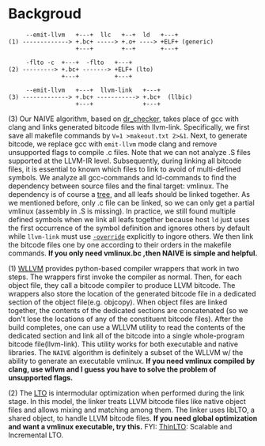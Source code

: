 # Backgroud

```
     --emit-llvm   +---+  llc   +--+  ld   +---+
(1) -------------> +.bc+ -----> +.o+ ----> +ELF+ (generic)
                   +---+        +--+       +---+

     -flto -c  +---+  -flto   +---+
(2) ---------> +.bc+ -------> +ELF+ (lto)
               +---+          +---+

     --emit-llvm   +---+  llvm-link   +---+
(3) -------------> +.bc+ -----------> +.bc+  (llbic)
                   +---+              +---+
```

(3) Our NAIVE algorithm, based on
[dr_checker](https://github.com/ucsb-seclab/dr_checker), takes place of gcc with
clang and links generated bitcode files with llvm-link. Specifically, we first
save all makefile commands by `V=1 >makeout.txt 2>&1`. Next, to generate
bitcode, we replace gcc with `emit-llvm` mode clang and remove unsupported flags
to compile .c files. Note that we can not analyze .S files supported at the
LLVM-IR level. Subsequently, during linking all bitcode files, it is essential
to known which files to link to avoid of multi-defined symbols. We analyze all
gcc-commands and ld-commands to find the dependency between source files and the
final target: vmlinux. The dependency is of course a
[tree](./arch/mips/linux-3.18.20.gv.pdf), and all leafs should be linked
together.  As we mentioned before, only .c file can be linked, so we can only
get a partial vmlinux (assembly in .S is missing). In practice, we still found
multiple defined symbols when we link all leafs together because host `ld` just
uses the first occurrence of the symbol definition and ignores others by default
while `llvm-link` must use
[`-override`](http://lists.llvm.org/pipermail/llvm-commits/Week-of-Mon-20150420/272071.html)
explicitly to ingore others. We then link the bitcode files one by one according
to their orders in the makefile commands.  **If you only need vmlinux.bc ,then
NAIVE is simple and helpful.**

(1) [WLLVM](https://github.com/travitch/whole-program-llvm) provides
python-based compiler wrappers that work in two steps. The wrappers first invoke
the compiler as normal. Then, for each object file, they call a bitcode compiler
to produce LLVM bitcode. The wrappers also store the location of the generated
bitcode file in a dedicated section of the object file(e.g. objcopy).  When
object files are linked together, the contents of the dedicated sections are
concatenated (so we don't lose the locations of any of the constituent bitcode
files). After the build completes, one can use a WLLVM utility to read the
contents of the dedicated section and link all of the bitcode into a single
whole-program bitcode file(llvm-link). This utility works for both executable
and native libraries. The `NAIVE` algorithm is definitely a subset of the WLLVM
w/ the ability to generate an executable vmlinux. **If you need vmlinux compiled
by clang, use wllvm and I guess you have to solve the problem of unsupported
flags.**

(2) The [LTO](https://llvm.org/docs/LinkTimeOptimization.html) is intermodular
optimization when performed during the link stage. In this model, the linker
treats LLVM bitcode files like native object files and allows mixing and
matching among them. The linker uses libLTO, a shared object, to handle LLVM
bitcode files. **If you need global optimization and want a vmlinux executable,
try this.** FYI: [ThinLTO](http://clang.llvm.org/docs/ThinLTO.html): Scalable
and Incremental LTO.
